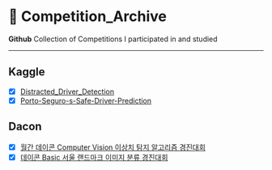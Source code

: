 # 🚀 Competition_Archive
**Github** Collection of Competitions I participated in and studied

-----

## Kaggle
- [x] [Distracted_Driver_Detection](https://github.com/Seongwoong-sk/Distracted_Driver_Detection)   
- [x] [Porto-Seguro-s-Safe-Driver-Prediction](https://github.com/Seongwoong-sk/Porto-Seguro-s-Safe-Driver-Prediction)

## Dacon
- [x] [월간 데이콘 Computer Vision 이상치 탐지 알고리즘 경진대회](asdfsdf)   
- [x] [데이콘 Basic 서울 랜드마크 이미지 분류 경진대회](asdf)
